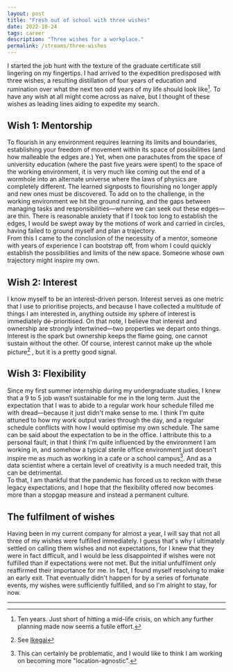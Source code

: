 ```yaml
---
layout: post
title: "Fresh out of school with three wishes"
date: 2022-10-24
tags: career
description: "Three wishes for a workplace."
permalink: /streams/three-wishes
---
```


I started the job hunt with the texture of the graduate certificate still lingering on my fingertips. I had arrived to the expedition predisposed with three wishes, a resulting distillation of four years of education and rumination over what the next ten odd years of my life should look like[^1]. To have any wish at all might come across as naive, but I thought of these wishes as leading lines aiding to expedite my search.

## Wish 1: Mentorship

To flourish in any environment requires learning its limits and boundaries, establishing your freedom of movement within its space of possibilities (and how malleable the edges are.) Yet, when one parachutes from the space of university education (where the past five years were spent) to the space of the working environment, it is very much like coming out the end of a wormhole into an alternate universe where the laws of physics are completely different. The learned signposts to flourishing no longer apply and new ones must be discovered. To add on to the challenge, in the working environment we hit the ground running, and the gaps between managing tasks and responsibilities—where we can seek out these edges—are thin. There is reasonable anxiety that if I took too long to establish the edges, I would be swept away by the motions of work and carried in circles, having failed to ground myself and plan a trajectory.  
From this I came to the conclusion of the necessity of a mentor, someone with years of experience I can bootstrap off, from whom I could quickly establish the possibilities and limits of the new space. Someone whose own trajectory might inspire my own.

## Wish 2: Interest

I know myself to be an interest-driven person. Interest serves as one metric that I use to prioritise projects, and because I have collected a multitude of things I am interested in, anything outside my sphere of interest is immediately de-prioritised. On that note, I believe that interest and ownership are strongly intertwined—two properties we depart onto things. Interest is the spark but ownership keeps the flame going, one cannot sustain without the other. Of course, interest cannot make up the whole picture[^2] , but it is a pretty good signal.

## Wish 3: Flexibility

Since my first summer internship during my undergraduate studies, I knew that a 9 to 5 job wasn’t sustainable for me in the long term. Just the expectation that I was to abide to a regular work hour schedule filled me with dread—because it just didn't make sense to me. I think I'm quite attuned to how my work output varies through the day, and a regular schedule conflicts with how I would optimise my own schedule. The same can be said about the expectation to be in the office. I attribute this to a personal fault, in that I think I'm quite influenced by the environment I am working in, and somehow a typical sterile office environment just doesn't inspire me as much as working in a cafe or a school campus[^3]. And as a data scientist where a certain level of creativity is a much needed trait, this can be detrimental.  
To that, I am thankful that the pandemic has forced us to reckon with these legacy expectations, and I hope that the flexibility offered now becomes more than a stopgap measure and instead a permanent culture.

## The fulfilment of wishes

Having been in my current company for almost a year, I will say that not all three of my wishes were fulfilled immediately. I guess that's why I ultimately settled on calling them wishes and not expectations, for I knew that they were in fact difficult, and I would be less disappointed if wishes were not fulfilled than if expectations were not met. But the initial unfulfilment only reaffirmed their importance for me. In fact, I found myself resolving to make an early exit. That eventually didn't happen for by a series of fortunate events, my wishes were sufficiently fulfilled, and so I'm alright to stay, for now.

---
[^1]: Ten years. Just short of hitting a mid-life crisis, on which any further planning made now seems a futile effort.
[^2]: See [Ikegai](https://en.wikipedia.org/wiki/Ikigai)
[^3]: This can certainly be problematic, and I would like to think I am working on becoming more "location-agnostic".
